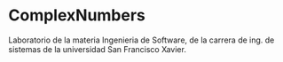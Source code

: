 # ComplexNumbers
Laboratorio de la materia Ingenieria de Software, de la carrera de ing. de sistemas de la universidad San Francisco Xavier.
